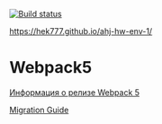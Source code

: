 [![Build status](https://ci.appveyor.com/api/projects/status/6g40g89icsf0dm3m?svg=true)](https://ci.appveyor.com/project/hek777/ahj-hw-env-1)


https://hek777.github.io/ahj-hw-env-1/
# Webpack5

[Информация о релизе Webpack 5](https://webpack.js.org/blog/2020-10-10-webpack-5-release/)

[Migration Guide](https://webpack.js.org/migrate/5/)
